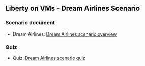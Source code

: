 <h2 style="color:black">Liberty on VMs - Dream Airlines Scenario</h2>


### Scenario document

  - Dream Airlines: [Dream Airlines scenario overview](https://ibm.box.com/s/n41boh5qnjvv57gnfs3jitw16s8e5sni) 
 

### Quiz

  - Quiz: [Dream Airlines scenario quiz](https://ibm.box.com/s/3nvokj08m1uifc37zlm7vnejoom1hkyz)
 